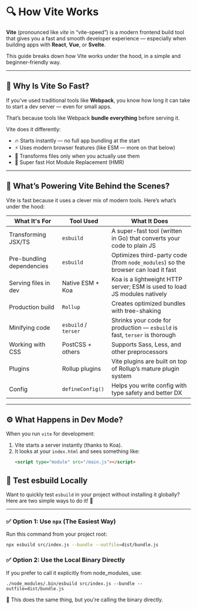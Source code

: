 # 🔍 How Vite Works

**Vite** (pronounced like _vite_ in “vite-speed”) is a modern frontend build tool that gives you a fast and smooth developer experience — especially when building apps with **React**, **Vue**, or **Svelte**.

This guide breaks down how Vite works under the hood, in a simple and beginner-friendly way.

---

## 🚀 Why Is Vite So Fast?

If you’ve used traditional tools like **Webpack**, you know how long it can take to start a dev server — even for small apps.

That’s because tools like Webpack **bundle everything** before serving it.

Vite does it differently:

- 🔥 Starts instantly — no full app bundling at the start
- ⚡ Uses modern browser features (like ESM — more on that below)
- 🧠 Transforms files only when you actually use them
- 🔄 Super fast Hot Module Replacement (HMR)

---

## 🧱 What’s Powering Vite Behind the Scenes?

Vite is fast because it uses a clever mix of modern tools. Here’s what’s under the hood:

| What It's For             | Tool Used            | What It Does                                                                     |
| ------------------------- | -------------------- | -------------------------------------------------------------------------------- |
| Transforming JSX/TS       | `esbuild`            | A super-fast tool (written in Go) that converts your code to plain JS            |
| Pre-bundling dependencies | `esbuild`            | Optimizes third-party code (from `node_modules`) so the browser can load it fast |
| Serving files in dev      | Native ESM + Koa     | Koa is a lightweight HTTP server; ESM is used to load JS modules natively        |
| Production build          | `Rollup`             | Creates optimized bundles with tree-shaking                                      |
| Minifying code            | `esbuild` / `terser` | Shrinks your code for production — `esbuild` is fast, `terser` is thorough       |
| Working with CSS          | PostCSS + others     | Supports Sass, Less, and other preprocessors                                     |
| Plugins                   | Rollup plugins       | Vite plugins are built on top of Rollup’s mature plugin system                   |
| Config                    | `defineConfig()`     | Helps you write config with type safety and better DX                            |

---

## ⚙️ What Happens in Dev Mode?

When you run `vite` for development:

1. Vite starts a server instantly (thanks to Koa).
2. It looks at your `index.html` and sees something like:
   ```html
   <script type="module" src="/main.js"></script>
   ```

## 🧪 Test esbuild Locally

Want to quickly test `esbuild` in your project without installing it globally? Here are two simple ways to do it! 🚀

---

### ✅ Option 1: Use `npx` (The Easiest Way)

Run this command from your project root:

```bash
npx esbuild src/index.js --bundle --outfile=dist/bundle.js
```

### ✅ Option 2: Use the Local Binary Directly

If you prefer to call it explicitly from node_modules, use:

```
./node_modules/.bin/esbuild src/index.js --bundle --outfile=dist/bundle.js
```

👀 This does the same thing, but you're calling the binary directly.